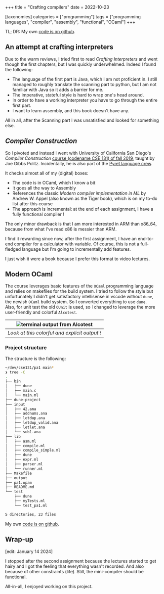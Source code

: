 +++
title = "Crafting compilers"
date = 2022-10-23

[taxonomies]
categories = ["programming"]
tags = ["programming languages", "compiler", "assembly", "functional", "OCaml"]
+++

TL; DR: My own [code is on github](https://github.com/horaceg/cse131).

## An attempt at crafting interpreters

Due to the warm reviews, I tried first to read _Crafting Interpreters_ and went though the first chapters, but I was quickly underwhelmed. Indeed I found the following:
- The language of the first part is Java, which I am not proficient in. I still managed to roughly translate the scanning part to python, but I am not familiar with Java so it adds a barrier for me. 
- The imperative, stateful style is hard to wrap one's head around. 
- In order to have a working interpreter you have to go through the entire first part. 
- I want to learn assembly, and this book doesn't have any.

All in all, after the Scanning part I was unsatisfied and looked for something else.

## _Compiler Construction_

So I pivoted and instead I went with University of California San Diego's _Compiler Construction_ [course (codename CSE 131) of fall 2019](https://ucsd-cse131-f19.github.io/), taught by Joe Gibbs Politz. Incidentally, he is also part of the [Pyret language crew](https://www.pyret.org/crew/).

It checks almost all of my (digital) boxes: 
- The code is in OCaml, which I know a bit
- It goes all the way to Assembly
- References the classic _Modern compiler implementation in ML_ by Andrew W. Appel (also known as the Tiger book), which is on my to-do list after this course
- The approach is incremental: at the end of each assignment, I have a fully functional compiler !

The only minor drawback is that I am more interested in ARM than x86_64, because from what I've read x86 is messier than ARM.

I find it rewarding since now, after the first assignment, I have an end-to-end compiler for a calculator with variable. Of course, this is not a full-fledged language but I'm going to incrementally add features. 

I just wish it were a book because I prefer this format to video lectures.

## Modern OCaml

The course leverages basic features of the `OCaml` programming language and relies on makefiles for the build system. I tried to follow the style but unfortunately I didn't get satisfactory intellisense in vscode without `dune`, the newish `OCaml` build system. So I converted everything to use `dune`.  
Also, for unit test the old `OUnit` is used, so I changed to leverage the more user-friendly and colorful `Alcotest`.

|![terminal output from Alcotest](/images/alcotest.png)|
|:--:|
| *Look at this colorful and explicit output !*|

### Project structure

The structure is the following:

```bash
~/dev/cse131/pa1 main*
❯ tree -C
.
├── bin
│   ├── dune
│   ├── main.c
│   └── main.ml
├── dune-project
├── input
│   ├── 42.ana
│   ├── addnums.ana
│   ├── letdup.ana
│   ├── letdup_valid.ana
│   ├── letlet.ana
│   └── sub1.ana
├── lib
│   ├── asm.ml
│   ├── compile.ml
│   ├── compile_simple.ml
│   ├── dune
│   ├── expr.ml
│   ├── parser.ml
│   └── runner.ml
├── Makefile
├── output
├── pa1.opam
├── README.md
└── test
    ├── dune
    ├── myTests.ml
    └── test_pa1.ml

5 directories, 23 files
```

My own [code is on github](https://github.com/horaceg/cse131).

## Wrap-up

[edit: January 14 2024]

I stopped after the second assignment because the lectures started to get hairy and I got the feeling that everything wasn't recorded. And also because of other constraints (life). Still, the mini-compiler should be functional.

All-in-all, I enjoyed working on this project.


